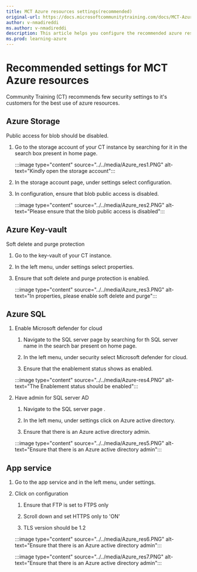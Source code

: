 ```yaml
---
title: MCT Azure resources settings(recommended)
original-url: https://docs.microsoftcommunitytraining.com/docs/MCT-Azure-resources-settings-recommended
author: v-nmadireddi
ms.author: v-nmadireddi
description: This article helps you configure the recommended azure resource settings for your CT instance.
ms.prod: learning-azure
---
```


# Recommended settings for MCT Azure resources

Community Training (CT) recommends few security settings to it's customers for the best use of azure resources.

## Azure Storage

Public access for blob should be disabled.

1. Go to the storage account of your CT instance by searching for it in the search box present in home page.

    :::image type="content" source="../../media/Azure_res1.PNG" alt-text="Kindly open the storage account":::

1. In the storage account page, under settings select configuration.

1. In configuration, ensure that blob public access is disabled.

    :::image type="content" source="../../media/Azure_res2.PNG" alt-text="Please ensure that the blob public access is disabled":::

## Azure Key-vault

Soft delete and purge protection

1. Go to the key-vault of your CT instance.

1. In the left menu, under settings select properties.

1. Ensure that soft delete and purge protection is enabled.

    :::image type="content" source="../../media/Azure_res3.PNG" alt-text="In properties, please enable soft delete and purge":::

## Azure SQL

1. Enable Microsoft defender for cloud

   1. Navigate to the SQL server page by searching for th SQL server name in the search bar present on home page.

   1. In the left menu, under security select Microsoft defender for cloud.

   1. Ensure that the enablement status shows as enabled.

    :::image type="content" source="../../media/Azure-res4.PNG" alt-text="The Enablement status should be enabled":::

1. Have admin for SQL server AD

   1. Navigate to the SQL server page .

   1. In the left menu, under settings click on Azure active directory.

   1. Ensure that there is an Azure active directory admin.

    :::image type="content" source="../../media/Azure_res5.PNG" alt-text="Ensure that there is an Azure active directory admin":::

## App service

1. Go to the app service and in the left menu, under settings.

1. Click on configuration

   1. Ensure that FTP is set to FTPS only

   1. Scroll down and set HTTPS only to 'ON'

   1. TLS version should be 1.2

    :::image type="content" source="../../media/Azure_res6.PNG" alt-text="Ensure that there is an Azure active directory admin":::

    :::image type="content" source="../../media/Azure_res7.PNG" alt-text="Ensure that there is an Azure active directory admin":::
